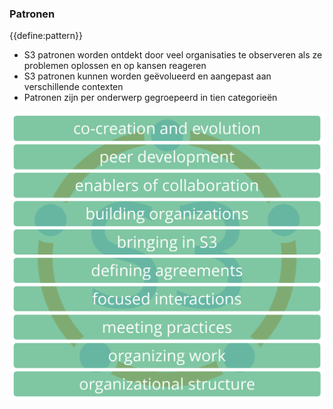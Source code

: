 ### Patronen

{{define:pattern}}

- S3 patronen worden ontdekt door veel organisaties te observeren als ze problemen oplossen en op kansen reageren
- S3 patronen kunnen worden geëvolueerd en aangepast aan verschillende contexten
- Patronen zijn per onderwerp gegroepeerd in tien categorieën

![Patronen zijn per onderwerp gegroepeerd in tien categorieën](img/pattern-group-headers/all-groups-dark.png)
